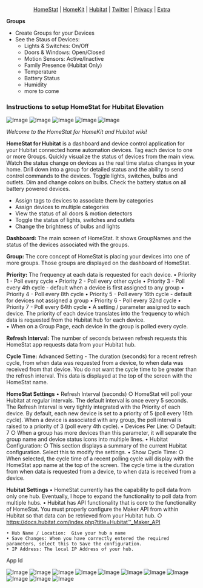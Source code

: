 

<p align="center"><a href = "http://homestatapp.com">HomeStat</a> | <a href="https://www.apple.com/ios/home/">HomeKit</a> | <a href="https://smurphy-git.github.io/HomeStat/Hubitat">Hubitat</a> | <a href="https://twitter.com/HomeStatApp">Twitter</a> | <a href="https://smurphy-git.github.io/HomeStat/privacyPolicy">Privacy</a> | <a href="http://homestatapp.com">Extra</a></p>

**Groups**
* Create Groups for your Devices
* See the Staus of Devices:
    * Lights & Switches: On/Off
    * Doors & Windows: Open/Closed
    * Motion Sensors: Active/Inactive
    * Family Presence (Hubitat Only)
    * Temperature
    * Battery Status
    * Humidity
    * more to come


### Instructions to setup HomeStat for Hubitat Elevation

![Image](slides/Slide1.jpeg)
![Image](slides/Slide2.jpeg)
![Image](slides/Slide3.jpeg)
![Image](slides/Slide4.jpeg)
![Image](slides/Slide5.jpeg)

*Welcome to the HomeStat for HomeKit and Hubitat wiki!*

**HomeStat for Hubitat** is a dashboard and device control application for your Hubitat connected home automation devices. Tag each device to one or more Groups. Quickly visualize the status of devices from the main view. Watch the status change on devices as the real time status changes in your home. Drill down into a group for detailed status and the ability to send control commands to the devices. Toggle lights, switches, bulbs and outlets. Dim and change colors on bulbs. Check the battery status on all battery powered devices.
* Assign tags to devices to associate them by categories
* Assign devices to multiple categories
* View the status of all doors & motion detectors
* Toggle the status of lights, switches and outlets
* Change the brightness of bulbs and lights

**Dashboard:**  The main screen of HomeStat.  It shows GroupNames and the status of the devices associated with the groups.

**Group:** The core concept of HomeStat is placing your devices into one of more groups.  Those groups are displayed on the dashboard of HomeStat.   

**Priority:**  The frequency at each data is requested for each device.
	• Priority 1 - Poll every cycle
	• Priority 2 - Poll every other cycle
	• Priority 3 - Poll every 4th cycle - default when a device is first assigned to any group
	• Priority 4 - Poll every 8th cycle
	• Priority 5 - Poll every 16th cycle - default for devices not assigned a group
	• Priority 6 - Poll every 32nd cycle
	• Priority 7 - Poll every 64th cycle
	• A setting / parameter assigned to each device.  The priority of each device translates into the frequency to which data is requested from the Hubitat hub for each device.  
	• When on a Group Page, each device in the group is polled every cycle.
	
**Refresh Interval:**  The number of seconds between refresh requests this HomeStat app requests data from your Hubitat hub.

**Cycle Time:** Advanced Setting - The duration (seconds) for a recent refresh cycle, from when data was requested from a device, to when data was received from that device.  You do not want the cycle time to be greater than the refresh interval.  This data is displayed at the top of the screen with the HomeStat name.
	
**HomeStat Settings**
	• Refresh Interval (seconds)
		○ HomeStat will poll your Hubitat at regular intervals.  The default interval is once every 5 seconds.  The Refresh Interval is very tightly integrated with the Priority of each device.   By default, each new device is set to a priority of 5 (poll every 16th cycle).  When a device is associated with any group, the poll interval is raised to a priority of 3 (poll every 4th cycle).
	• Devices Per Line: 
		○ Default: 7
		○ When a group has more devices than this parameter, it will separate the group name and device status icons into multiple lines.
	• Hubitat Configuration:
		○ This section displays a summary of the current Hubitat configuration.  Select this to modify the settings.
	• Show Cycle Time:
		○ When selected, the cycle time of a recent polling cycle will display with the HomeStat app name at the top of the screen.  The cycle time is the duration from when data is requested from a device, to when data is received from a device.

**Hubitat Settings**
	• HomeStat currently has the capability to poll data from only one hub.  Eventually, I hope to expand the functionality to poll data from multiple hubs.
	• Hubitat has API functionality that is core to the functionality of HomeStat.  You must properly configure the Maker API from within Hubitat so that data can be retrieved from your Hubitat hub.
		○ https://docs.hubitat.com/index.php?title=Hubitat™_Maker_API
	
	• Hub Name / Location:  Give your hub a name
	• Save Changes: When you have correctly entered the required parameters, select this to Save the configuration.
	• IP Address: The local IP Address of your hub.
App Id





![Image](slides/Slide6.jpeg)
![Image](slides/Slide7.jpeg)
![Image](slides/Slide8.jpeg)
![Image](slides/Slide9.jpeg)
![Image](slides/Slide10.jpeg)
![Image](slides/Slide11.jpeg)
![Image](slides/Slide12.jpeg)
![Image](slides/Slide13.jpeg)
![Image](slides/Slide14.jpeg)
![Image](slides/Slide15.jpeg)
![Image](slides/Slide16.jpeg)
